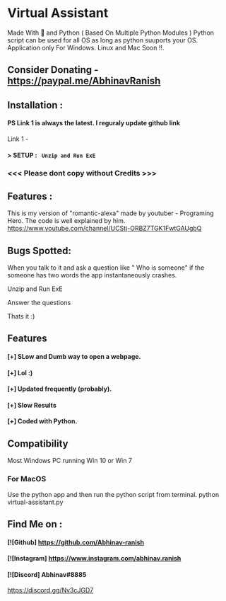 # Virtual Assistant
Made With 💖 and Python ( Based On Multiple Python Modules )
Python script can be used for all OS as long as python suuports your OS.
Application only For Windows. Linux and Mac Soon !!.

## Consider Donating - https://paypal.me/AbhinavRanish

## Installation :
#### PS Link 1 is always the latest. I reguraly update github link
Link 1 - 


#### > SETUP : ` Unzip and Run ExE`



### <<< Please dont copy without Credits >>>

## Features :
This is my version of "romantic-alexa" made by youtuber - Programing Hero. 
The code is well explained by him. https://www.youtube.com/channel/UCStj-ORBZ7TGK1FwtGAUgbQ

## Bugs Spotted:
When you talk to it and ask a question like " Who is someone" if the someone has two words the app instantaneously crashes.

Unzip and Run ExE

Answer the questions

Thats it :)

## Features

#### [+] SLow and Dumb way to open a webpage.
#### [+] Lol :)
#### [+] Updated frequently (probably).
#### [+] Slow Results
#### [+] Coded with Python.




## Compatibility
Most Windows PC running Win 10 or Win 7




### For MacOS
Use the python app and then run the python script from terminal. 
python virtual-assistant.py

## Find Me on :
####  [![Github] https://github.com/Abhinav-ranish
####  [![Instagram] https://www.instagram.com/abhinav.ranish
####  [![Discord]  Abhinav#8885

https://discord.gg/Nv3cJGD7


